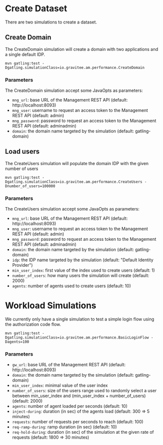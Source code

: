 # Create Dataset

There are two simulations to create a dataset.

## Create Domain

The CreateDomain simulation will create a domain with two applications and a single default IDP.

```
mvn gatling:test -Dgatling.simulationClass=io.gravitee.am.performance.CreateDomain
```

### Parameters

The CreateDomain simulation accept some JavaOpts as parameters:

* `mng_url`: base URL of the Management REST API (default: http://localhost:8093)
* `mng_user`: username to request an access token to the Management REST API (default: admin)
* `mng_password`: password to request an access token to the Management REST API (default: adminadmin)
* `domain`: the domain name targeted by the simulation (default: gatling-domain)

## Load users

The CreateUsers simulation will populate the domain IDP with the given number of users

```
mvn gatling:test -Dgatling.simulationClass=io.gravitee.am.performance.CreateUsers -Dnumber_of_users=100000
```

### Parameters

The CreateUsers simulation accept some JavaOpts as parameters:

* `mng_url`: base URL of the Management REST API (default: http://localhost:8093)
* `mng_user`: username to request an access token to the Management REST API (default: admin)
* `mng_password`: password to request an access token to the Management REST API (default: adminadmin)
* `domain`: the domain name targeted by the simulation (default: gatling-domain)
* `idp`: the IDP name targeted by the simulation (default: "Default Identity Provider")
* `min_user_index`: first value of the index used to create users (default: 1)
* `number_of_users`: how many users the simulation will create (default: 2000)
* `agents`: number of agents used to create users (default: 10)

# Workload Simulations

We currently only have a single simulation to test a simple login flow using the authorization code flow.

```
mvn gatling:test -Dgatling.simulationClass=io.gravitee.am.performance.BasicLoginFlow -Dagents=100
```

### Parameters

* `gw_url`: base URL of the Management REST API (default: http://localhost:8093)
* `domain`: the domain name targeted by the simulation (default: gatling-domain)
* `min_user_index`: minimal value of the user index
* `number_of_users`: size of the users range used to randomly select a user between min_user_index and (min_user_index + number_of_users) (default: 2000)
* `agents`: number of agent loaded per seconds (default: 10)
* `inject-during`: duration (in sec) of the agents load (default: 300 => 5 minutes)
* `requests`: number of requests per seconds to reach (default: 100)
* `req-ramp-during`: ramp duration (in sec)  (default: 10)
* `req-hold-during`: duration (in sec) of the simulation at the given rate of requests (default: 1800 => 30 minutes)